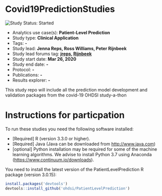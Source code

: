 Covid19PredictionStudies
=============

<img src="https://img.shields.io/badge/Study%20Status-Started-blue.svg" alt="Study Status: Started">

- Analytics use case(s): **Patient-Level Prediction**
- Study type: **Clinical Application**
- Tags: **-**
- Study lead: **Jenna Reps, Ross Williams, Peter Rijnbeek**
- Study lead forums tag: **[jreps](https://forums.ohdsi.org/u/jreps), [Rijnbeek](https://forums.ohdsi.org/u/Rijnbeek)**
- Study start date: **Mar 26, 2020**
- Study end date: **-**
- Protocol: **-**
- Publications: **-**
- Results explorer: **-**

This study repo will include all the prediction model development and validation packages from the covid-19 OHDSI study-a-thon


Instructions for particpation
============
To run these studies you need the following software installed:

- [Required] R (version 3.3.0 or higher). 
- [Required] Java (Java can be downloaded from http://www.java.com)
- [optional] Python installation may be required for some of the machine learning algorithms. We advise to
install Python 3.7 using Anaconda (https://www.continuum.io/downloads).

You need to install the latest version of the PatientLevelPrediction R package (version 3.0.15):

```r
install.packages('devtools')
devtools::install_github('ohdsi/PatientLevelPrediction')
```



